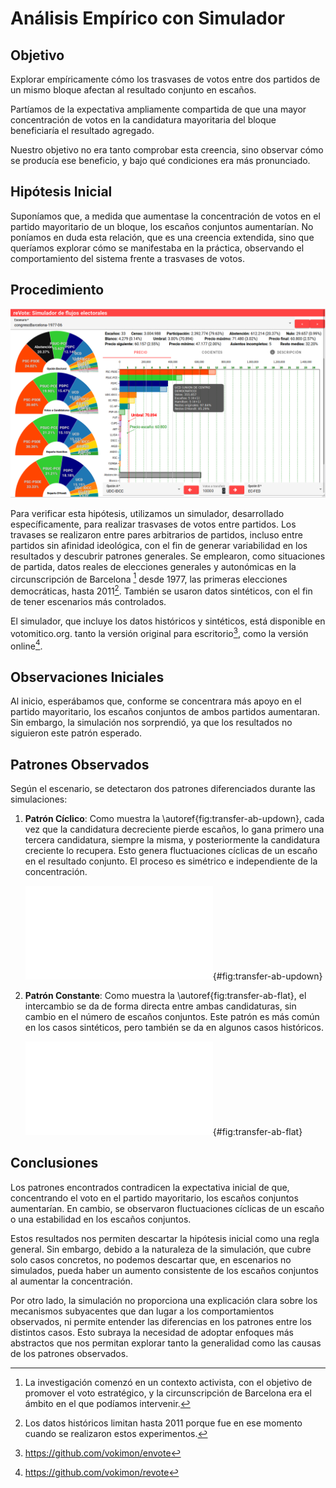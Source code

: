 # Análisis Empírico con Simulador

## Objetivo

Explorar empíricamente cómo los trasvases de votos
entre dos partidos de un mismo bloque
afectan al resultado conjunto en escaños.

Partíamos de la expectativa ampliamente compartida
de que una mayor concentración de votos
en la candidatura mayoritaria del bloque
beneficiaría el resultado agregado.

Nuestro objetivo no era tanto comprobar esta creencia,
sino observar cómo se producía ese beneficio,
y bajo qué condiciones era más pronunciado.

## Hipótesis Inicial


Suponíamos que,
a medida que aumentase la concentración
de votos en el partido mayoritario de un bloque,
los escaños conjuntos aumentarían.
No poníamos en duda esta relación,
que es una creencia extendida,
sino que queríamos explorar cómo se manifestaba en la práctica,
observando el comportamiento del sistema frente a trasvases de votos.


## Procedimiento

![Captura de pantalla del simulador. Disponible en votomitico.org.](figures/revote-pantallada-pricebars-full.png)

Para verificar esta hipótesis,
utilizamos un simulador, desarrollado específicamente,
para realizar trasvases de votos entre partidos.
Los travases se realizaron entre pares arbitrarios de partidos,
incluso entre partidos sin afinidad ideológica,
con el fin de generar variabilidad en los resultados y descubrir patrones generales.
Se emplearon, como situaciones de partida,
datos reales de elecciones generales y autonómicas
en la circunscripción de Barcelona [^barcelona]
desde 1977, las primeras elecciones democráticas,
hasta 2011[^2011].
También se usaron datos sintéticos, con el fin de tener escenarios más controlados.

El simulador, que incluye los datos históricos y sintéticos,
está disponible en votomitico.org.
tanto la versión original para escritorio[^envote],
como la versión online[^revote].

[^barcelona]:
    La investigación comenzó en un contexto activista,
    con el objetivo de promover el voto estratégico,
    y la circunscripción de Barcelona
    era el ámbito en el que podíamos intervenir.
[^2011]:
    Los datos históricos limitan hasta 2011
    porque fue en ese momento
    cuando se realizaron estos experimentos.
[^envote]: https://github.com/vokimon/envote
[^revote]: https://github.com/vokimon/revote

## Observaciones Iniciales

Al inicio, esperábamos que,
conforme se concentrara más apoyo en el partido mayoritario, 
los escaños conjuntos de ambos partidos aumentaran. 
Sin embargo, la simulación nos sorprendió,
ya que los resultados no siguieron este patrón esperado.

## Patrones Observados

Según el escenario, se detectaron dos patrones diferenciados durante las simulaciones:

1. **Patrón Cíclico**:
    Como muestra la \autoref{fig:transfer-ab-updown},
    cada vez que la candidatura decreciente pierde escaños,
    lo gana primero una tercera candidatura, siempre la misma,
    y posteriormente la candidatura creciente lo recupera.
    Esto genera fluctuaciones cíclicas de un escaño en el resultado conjunto.
    El proceso es simétrico e independiente de la concentración.

    ![
    En ciclos, se ganaba y perdía un escaño contra una tercera candidatura.
    ](figures/transfer-ab-updown.pdf){#fig:transfer-ab-updown}


2. **Patrón Constante**:
    Como muestra la \autoref{fig:transfer-ab-flat},
    el intercambio se da de forma directa entre ambas candidaturas,
    sin cambio en el número de escaños conjuntos.
    Este patrón es más común en los casos sintéticos,
    pero también se da en algunos casos históricos.

    ![
    Intercambio directo sin variación en los escaños conjuntos.
    ](figures/transfer-ab-flat.pdf){#fig:transfer-ab-flat}

## Conclusiones

Los patrones encontrados contradicen la expectativa inicial de que,
concentrando el voto en el partido mayoritario,
los escaños conjuntos aumentarían.
En cambio, se observaron fluctuaciones cíclicas de un escaño
o una estabilidad en los escaños conjuntos.

Estos resultados nos permiten descartar
la hipótesis inicial como una regla general.
Sin embargo, debido a la naturaleza de la simulación, que cubre solo casos concretos,
no podemos descartar que, en escenarios no simulados,
pueda haber un aumento consistente
de los escaños conjuntos al aumentar la concentración.

Por otro lado, la simulación no proporciona
una explicación clara sobre los mecanismos subyacentes
que dan lugar a los comportamientos observados,
ni permite entender las diferencias en los patrones
entre los distintos casos.
Esto subraya la necesidad de adoptar enfoques más abstractos
que nos permitan explorar
tanto la generalidad
como las causas de los patrones observados.


